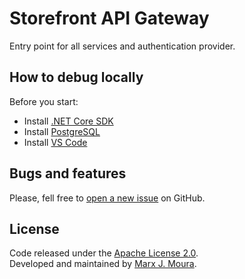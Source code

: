 # Storefront API Gateway

Entry point for all services and authentication provider.

## How to debug locally

Before you start:

- Install [.NET Core SDK](https://www.microsoft.com/net/download/windows/)
- Install [PostgreSQL](https://www.postgresql.org/)
- Install [VS Code](https://code.visualstudio.com/)

## Bugs and features

Please, fell free to [open a new issue](https://github.com/storefront-community/api-gateway/issues) on GitHub.

## License

Code released under the [Apache License 2.0](https://github.com/storefront-community/api-gateway/blob/master/LICENSE).  
Developed and maintained by [Marx J. Moura](https://github.com/marxjmoura).
